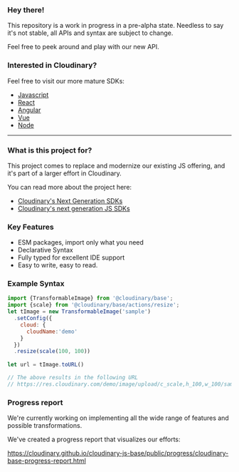 ### Hey there!

This repository is a work in progress in a pre-alpha state.
Needless to say it's not stable, all APIs and syntax are subject to change.

Feel free to peek around and play with our new API.

### Interested in Cloudinary?

Feel free to visit our more mature SDKs:

- <a href="https://github.com/cloudinary/cloudinary_js"> Javascript</a>
- <a href="https://github.com/cloudinary/cloudinary-react"> React</a>
- <a href="https://github.com/cloudinary/cloudinary_angular"> Angular</a>
- <a href="https://github.com/cloudinary/cloudinary-vue"> Vue</a>  
- <a href="https://github.com/cloudinary/cloudinary_npm"> Node</a>

  
  
----


### What is this project for?
This project comes to replace and modernize our existing JS offering, and it's part of a larger effort in Cloudinary. 

You can read more about the project here:
- <a href="https://cloudinary.com/blog/cloudinary_s_next_generation_developers_sdks">Cloudinary's Next Generation SDKs</a>
- <a href="https://cloudinary.com/blog/get_ready_for_cloudinary_s_next_generation_javascript_sdks">Cloudinary's next generation JS SDKs</a>



### Key Features
- ESM packages, import only what you need
- Declarative Syntax 
- Fully typed for excellent IDE support
- Easy to write, easy to read.



### Example Syntax
```javascript
import {TransformableImage} from '@cloudinary/base';
import {scale} from '@cloudinary/base/actions/resize';
let tImage = new TransformableImage('sample')
  .setConfig({
    cloud: {
      cloudName:'demo'    
    }  
  })
  .resize(scale(100, 100))
 
let url = tImage.toURL()

// The above results in the following URL
// https://res.cloudinary.com/demo/image/upload/c_scale,h_100,w_100/sample
```

### Progress report
We're currently working on implementing all the wide range of features and possible transformations.  

We've created a progress report that visualizes our efforts: 

https://cloudinary.github.io/cloudinary-js-base/public/progress/cloudinary-base-progress-report.html

